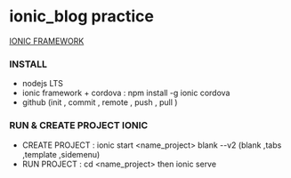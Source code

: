 # ionic_blog practice
[IONIC FRAMEWORK](https://ionicframework.com/docs/)
### INSTALL
  * nodejs LTS
  * ionic framework + cordova : npm install -g ionic cordova
  * github (init , commit , remote , push , pull )
### RUN & CREATE PROJECT IONIC 
  * CREATE PROJECT : ionic start <name_project> blank --v2 (blank ,tabs ,template ,sidemenu)
  * RUN PROJECT : cd <name_project> then ionic serve

